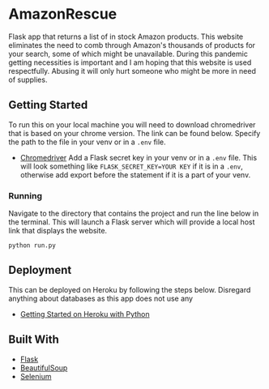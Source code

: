 # AmazonRescue
Flask app that returns a list of in stock Amazon products. This website eliminates the need to comb through Amazon's thousands of products for your search, some of which might be unavailable. During this pandemic getting necessities is important and I am hoping that this website is used respectfully. Abusing it will only hurt someone who might be more in need of supplies.

## Getting Started
To run this on your local machine you will need to download chromedriver that is based on your chrome version. The link can be found below. Specify the path to the file in your venv or in a `.env` file.
  * [Chromedriver](https://chromedriver.chromium.org/downloads)
Add a Flask secret key in your venv or in a `.env` file. This will look something like `FLASK_SECRET_KEY=YOUR KEY` if it is in a `.env`, otherwise add export before the statement if it is a part of your venv.

### Running
Navigate to the directory that contains the project and run the line below in the terminal. This will launch a Flask server which will provide a local host link that displays the website.
```
python run.py
```

## Deployment
This can be deployed on Heroku by following the steps below. Disregard anything about databases as this app does not use any
  * [Getting Started on Heroku with Python](https://devcenter.heroku.com/articles/getting-started-with-python)

## Built With
  * [Flask](https://flask.palletsprojects.com/en/1.1.x/)
  * [BeautifulSoup](https://www.crummy.com/software/BeautifulSoup/bs4/doc/)
  * [Selenium](https://selenium-python.readthedocs.io/)
